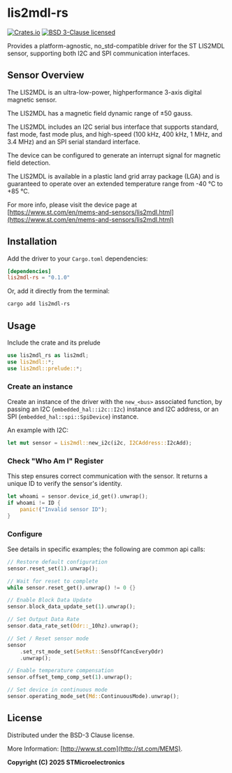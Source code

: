 # lis2mdl-rs
[![Crates.io][crates-badge]][crates-url]
[![BSD 3-Clause licensed][bsd-badge]][bsd-url]

[crates-badge]: https://img.shields.io/crates/v/lis2mdl-rs
[crates-url]: https://crates.io/crates/lis2mdl-rs
[bsd-badge]: https://img.shields.io/crates/l/lis2mdl-rs
[bsd-url]: https://opensource.org/licenses/BSD-3-Clause

Provides a platform-agnostic, no_std-compatible driver for the ST LIS2MDL sensor, supporting both I2C and SPI communication interfaces.

## Sensor Overview

The LIS2MDL is an ultra-low-power, highperformance 3-axis digital magnetic
sensor.

The LIS2MDL has a magnetic field dynamic
range of ±50 gauss.

The LIS2MDL includes an I2C serial bus interface
that supports standard, fast mode, fast mode
plus, and high-speed (100 kHz, 400 kHz,
1 MHz, and 3.4 MHz) and an SPI serial standard
interface.

The device can be configured to generate an
interrupt signal for magnetic field detection.

The LIS2MDL is available in a plastic land grid
array package (LGA) and is guaranteed to
operate over an extended temperature range
from -40 °C to +85 °C.

For more info, please visit the device page at [https://www.st.com/en/mems-and-sensors/lis2mdl.html](https://www.st.com/en/mems-and-sensors/lis2mdl.html)

## Installation

Add the driver to your `Cargo.toml` dependencies:

```toml
[dependencies]
lis2mdl-rs = "0.1.0"
```

Or, add it directly from the terminal:

```sh
cargo add lis2mdl-rs
```

## Usage

Include the crate and its prelude
```rust
use lis2mdl_rs as lis2mdl;
use lis2mdl::*;
use lis2mdl::prelude::*;
```

### Create an instance

Create an instance of the driver with the `new_<bus>` associated function, by passing an I2C (`embedded_hal::i2c::I2c`) instance and I2C address, or an SPI (`embedded_hal::spi::SpiDevice`) instance.

An example with I2C:

```rust
let mut sensor = Lis2mdl::new_i2c(i2c, I2CAddress::I2cAdd);
```

### Check "Who Am I" Register

This step ensures correct communication with the sensor. It returns a unique ID to verify the sensor's identity.

```rust
let whoami = sensor.device_id_get().unwrap();
if whoami != ID {
    panic!("Invalid sensor ID");
}
```

### Configure

See details in specific examples; the following are common api calls:

```rust
// Restore default configuration
sensor.reset_set(1).unwrap();

// Wait for reset to complete
while sensor.reset_get().unwrap() != 0 {}

// Enable Block Data Update
sensor.block_data_update_set(1).unwrap();

// Set Output Data Rate
sensor.data_rate_set(Odr::_10hz).unwrap();

// Set / Reset sensor mode
sensor
    .set_rst_mode_set(SetRst::SensOffCancEveryOdr)
    .unwrap();

// Enable temperature compensation
sensor.offset_temp_comp_set(1).unwrap();

// Set device in continuous mode
sensor.operating_mode_set(Md::ContinuousMode).unwrap();
```

## License

Distributed under the BSD-3 Clause license.

More Information: [http://www.st.com](http://st.com/MEMS).

**Copyright (C) 2025 STMicroelectronics**